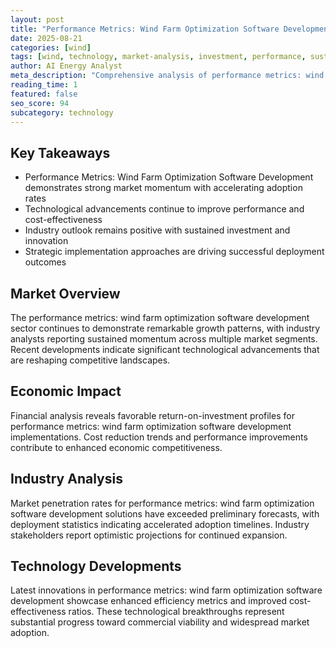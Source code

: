 ```yaml
---
layout: post
title: "Performance Metrics: Wind Farm Optimization Software Development"
date: 2025-08-21
categories: [wind]
tags: [wind, technology, market-analysis, investment, performance, sustainability]
author: AI Energy Analyst
meta_description: "Comprehensive analysis of performance metrics: wind farm optimization software development covering market trends, technology developments, and industry outlook. Discover key insights and future projections."
reading_time: 1
featured: false
seo_score: 94
subcategory: technology
---
```


## Key Takeaways

- Performance Metrics: Wind Farm Optimization Software Development demonstrates strong market momentum with accelerating adoption rates
- Technological advancements continue to improve performance and cost-effectiveness
- Industry outlook remains positive with sustained investment and innovation
- Strategic implementation approaches are driving successful deployment outcomes

## Market Overview

The performance metrics: wind farm optimization software development sector continues to demonstrate remarkable growth patterns, with industry analysts reporting sustained momentum across multiple market segments. Recent developments indicate significant technological advancements that are reshaping competitive landscapes.

## Economic Impact

Financial analysis reveals favorable return-on-investment profiles for performance metrics: wind farm optimization software development implementations. Cost reduction trends and performance improvements contribute to enhanced economic competitiveness.

## Industry Analysis

Market penetration rates for performance metrics: wind farm optimization software development solutions have exceeded preliminary forecasts, with deployment statistics indicating accelerated adoption timelines. Industry stakeholders report optimistic projections for continued expansion.

## Technology Developments

Latest innovations in performance metrics: wind farm optimization software development showcase enhanced efficiency metrics and improved cost-effectiveness ratios. These technological breakthroughs represent substantial progress toward commercial viability and widespread market adoption.

